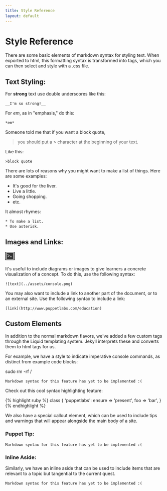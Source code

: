 ```yaml
---
title: Style Reference
layout: default
---
```


# Style Reference

There are some basic elements of markdown syntax for styling text. When exported to html, this formatting syntax is transformed into tags, which you can then select and style with a .css file.

## Text Styling:

For __strong__ text use double underscores like this:

    __I'm so strong!__
	
For *em*, as in "emphasis," do this:

	*em*

Someone told me that if you want a block quote, 
> you should put a > character at the beginning of your text.

Like this:

	>block quote 

There are lots of reasons why you might want to make a list of things. Here are some examples:

* It's good for the liver.
* Live a little.
* Going shopping.
* etc.

It almost rhymes:

	* To make a list.
	* Use asterisk.

## Images and Links:

![text](../assets/console.png)

It's useful to include diagrams or images to give learners a concrete visualization of a concept. To do this, use the following syntax:
	
	![text](../assets/console.png)
	
You may also want to include a link to another part of the document, or to an external site. Use the following syntax to include a link: 

	[link](http://www.puppetlabs.com/education)

## Custom Elements

In addition to the normal markdown flavors, we've added a few custom tags through the Liquid templating system. Jekyll interprets these and converts them to html tags for us.

For example, we have a style to indicate imperative console commands, as distinct from example code blocks:

<div class="console">
<p>
sudo rm -rf /
</p>
</div>

	Markdown syntax for this feature has yet to be implemented :(

Check out this cool syntax highlighting feature:

{% highlight ruby %}
class { 'puppetlabs':
    ensure => 'present',
    foo    => 'bar',
}
{% endhighlight %}

We also have a special callout element, which can be used to include tips and warnings that will appear alongside the main body of a site.

<div class="callout">
<h3>
Puppet Tip:
</h3>
<p>

	Markdown syntax for this feature has yet to be implemented :(
</p>
</div>

<div class="inline_aside">
<h3>
Inline Aside:
</h3>
<p>
Similarly, we have an inline aside that can be used to include items that are relevant to a topic but tangential to the current quest.
</p>
</div>

	Markdown syntax for this feature has yet to be implemented :(





